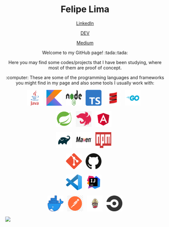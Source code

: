 <h1 align="center">Felipe Lima </h1>

<p align="center">
  <a href="https://br.linkedin.com/in/flimafreire">LinkedIn</a>
</p>

<p align="center">
  <a href="https://dev.to/flflima">DEV</a>
</p>

<p align="center">
  <a href="https://medium.com/@flf.felipe">Medium</a>
</p>

<p align="center">Welcome to my GitHub page! :tada::tada:</p>

<p align="center">Here you may find some codes/projects that I have been studying, where most of them are proof of concept.</p>

<p align="center">:computer: These are some of the programming languages and frameworks you might find in my page and also some tools I usually work with:</p>

<p align="center">
  <img alt="Java" title="Java" src="https://github.com/flflima/flflima/blob/main/img/java.png" width="50" height="50">&nbsp;&nbsp;
  <img alt="Kotlin" title="Kotlin" src="https://github.com/flflima/flflima/blob/main/img/kotlin.png" width="50" height="50">&nbsp;&nbsp;
  <img alt="NodeJS" title="NodeJS" src="https://github.com/flflima/flflima/blob/main/img/nodejs.png" width="50" height="50">&nbsp;&nbsp;
  <img alt="Typescript" title="Typescript" src="https://github.com/flflima/flflima/blob/main/img/typescript.png" width="50" height="50">&nbsp;&nbsp;
  <img alt="Scala" title="Scala" src="https://github.com/flflima/flflima/blob/main/img/scala.png" width="50" height="50">&nbsp;&nbsp;
  <img alt="Go" title="Go" src="https://github.com/flflima/flflima/blob/main/img/go.png" width="50" height="50">&nbsp;&nbsp;
</p>
<p align="center">
  <img alt="Spring Boot" title="Spring Boot" src="https://github.com/flflima/flflima/blob/main/img/spring-boot.png" width="50" height="50">&nbsp;&nbsp;
  <img alt="NestJS" title="NestJS" src="https://github.com/flflima/flflima/blob/main/img/nestjs.png" width="50" height="50">&nbsp;&nbsp;
  <img alt="Angular" title="Angular" src="https://github.com/flflima/flflima/blob/main/img/angular.png" width="50" height="50">&nbsp;&nbsp;
</p>
<p align="center">
  <img alt="Gradle" title="Gradle" src="https://github.com/flflima/flflima/blob/main/img/gradle.png" width="50" height="50">&nbsp;&nbsp;
  <img alt="Maven" title="Maven" src="https://github.com/flflima/flflima/blob/main/img/maven.png" width="50" height="50">&nbsp;&nbsp;
  <img alt="npm" title="npm" src="https://github.com/flflima/flflima/blob/main/img/npm.png" width="50" height="50">&nbsp;&nbsp;
</p>
<p align="center">
  <img alt="Git" title="Git" src="https://github.com/flflima/flflima/blob/main/img/git.png" width="50" height="50">&nbsp;&nbsp;
  <img alt="GitHub" title="GitHub" src="https://github.com/flflima/flflima/blob/main/img/github.png" width="50" height="50">&nbsp;&nbsp;
</p>
<p align="center">
  <img alt="VSCode" title="VSCode" src="https://github.com/flflima/flflima/blob/main/img/vs-code.png" width="50" height="50">&nbsp;&nbsp;
  <img alt="Intellij" title="Intellij" src="https://github.com/flflima/flflima/blob/main/img/intellij.png" width="50" height="50">&nbsp;&nbsp;
</p>
<p align="center">
  <img alt="Docker" title="Docker" src="https://github.com/flflima/flflima/blob/main/img/docker.png" width="50" height="50">&nbsp;&nbsp;
  <img alt="Postman" title="Postman" src="https://github.com/flflima/flflima/blob/main/img/postman.png" width="50" height="50">&nbsp;&nbsp;
  <img alt="Travis CI" title="Travis CI" src="https://github.com/flflima/flflima/blob/main/img/travis-ci.png" width="50" height="50">&nbsp;&nbsp;
  <img alt="CircleCI" title="CircleCI" src="https://github.com/flflima/flflima/blob/main/img/circle-ci.png" width="50" height="50">
</p>
<p align="center">
  <img width="400px" align="left" src="https://github-readme-stats.vercel.app/api/top-langs/?username=flflima&hide=html&layout=compact" />
</p>
